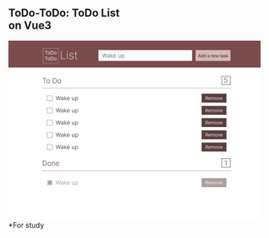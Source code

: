 ToDo-ToDo: ToDo List  
on Vue3  
---  
![Interface](https://github.com/JollyM24/vue-todo-list/raw/main/imgs/interface.png)  
*For study